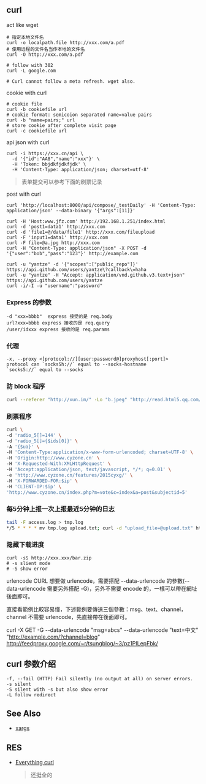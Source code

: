 ## curl

act like wget
```
# 指定本地文件名
curl -o localpath.file http://xxx.com/a.pdf
# 使用远程的文件名当作本地的文件名
curl -O http://xxx.com/a.pdf 

# follow with 302
curl -L google.com

# Curl cannot follow a meta refresh. wget also.
```

cookie with curl
```
# cookie file
curl -b cookiefile url
# cookie format: semicoion separated name=value pairs
curl -b "name=pairs;" url
# store cookie after complete visit page
curl -c cookiefile url
```

api json with curl
```
curl -i https://xxx.cn/api \
  -d '{"id":"AA8","name":"xxx"}' \
  -H 'Token: bbjdkfjdkfjdk' \
  -H 'Content-Type: application/json; charset=utf-8'
```
> 表单提交可以参考下面的刷票记录


post with curl
```
curl 'http://localhost:8000/api/compose/_testDaily' -H 'Content-Type: application/json' --data-binary '{"args":[11]}'

curl -H 'Host:www.jfz.com' http://192.168.1.251/index.html
curl -d 'post1=data1' http://xxx.com
curl -d 'file1=@/data/file1' http://xxx.com/fileupload
curl -F 'input1=data1' http://xxx.com
curl -F file=@a.jpg http://xxx.com
curl -H "Content-Type: application/json" -X POST -d '{"user":"bob","pass":"123"}' http://example.com

curl -u "yantze" -d '{"scopes":["public_repo"]}' https://api.github.com/users/yantze\?callback\=haha
curl -u "yantze" -H "Accept: application/vnd.github.v3.text+json"  https://api.github.com/users/yantze
curl -i/-I -u "username":"password"
```

### Express 的参数
```
-d "xxx=bbbb"  express 接受的是 req.body
url?xxx=bbbb express 接收的是 req.query
/user/idxxx express 接收的是 req.params
```


### 代理
```
-x, --proxy <[protocol://][user:password@]proxyhost[:port]>
protocol can `socks5h://` equal to --socks-hostname
`socks5://` equal to --socks
```

### 防 block 程序
```bash
curl --referer "http://xun.im/" -Lo "b.jpeg" "http://read.html5.qq.com/image?src=forum&q=5&r=0&imgflag=7&imageUrl=http://mmbiz.qpic.cn/mmbiz/4SzSI83cwBUnBJoBy4Hjp2cYfdE6uBJHicw0d4178n3nvDjx6syBZYBEZLOuPxd75sJpLk3ib5ngXA8334UDUhvA/0?wx_fmt=jpeg"
```

### 刷票程序
```bash
curl \
-d 'radio_5[]=144' \
-d 'radio_5[]={$ids[0]}' \
-A '{$ua}' \
-H 'Content-Type:application/x-www-form-urlencoded; charset=UTF-8' \
-H 'Origin:http://www.cyzone.cn' \
-H 'X-Requested-With:XMLHttpRequest' \
-H 'Accept:application/json, text/javascript, */*; q=0.01' \
-e 'http://www.cyzone.cn/features/2015cyxg/' \
-H 'X-FORWARDED-FOR:$ip' \
-H 'CLIENT-IP:$ip' \
'http://www.cyzone.cn/index.php?m=vote&c=index&a=post&subjectid=5'
```

### 每5分钟上报一次上报最近5分钟的日志
```bash
tail -F access.log > tmp.log
*/5 * * * * mv tmp.log upload.txt; curl -d "upload_file=@upload.txt" http://xxx.com/log_upload.php; rm upload.txt 
```

### 隐藏下载进度
```
curl -sS http://xxx.xxx/bar.zip
# -s slient mode
# -S show error

```
urlencode
CURL 想要做 urlencode，需要搭配 --data-urlencode 的參數(--data-urlencode 需要另外搭配 -G)，另外不需要 encode 的，一樣可以帶在網址後面即可。

直接看範例比較容易懂，下述範例要傳送三個參數：msg、text、channel，channel 不需要 urlencode，先直接帶在後面即可。

curl -X GET -G --data-urlencode "msg=abcs" --data-urlencode "text=中文" "http://example.com/?channel=blog"
http://feedproxy.google.com/~r/tsungblog/~3/pz1PILepFbk/

## curl 参数介绍
```
-f, --fail (HTTP) Fail silently (no output at all) on server errors.
-s silent
-S silent with -s but also show error
-L follow redirect
```

## See Also
- [xargs](./xargs.md)

## RES
- [Everything curl](https://curl.haxx.se/docs/)
    > 还挺全的
